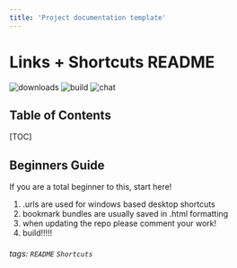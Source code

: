 ```yaml
---
title: 'Project documentation template'
---
```


Links + Shortcuts README
===
![downloads](https://img.shields.io/github/downloads/atom/atom/total.svg)
![build](https://img.shields.io/appveyor/ci/:user/:repo.svg)
![chat](https://img.shields.io/discord/:serverId.svg)

## Table of Contents

[TOC]

## Beginners Guide

If you are a total beginner to this, start here!

1. .urls are used for windows based desktop shortcuts
2. bookmark bundles are usually saved in .html formatting
3. when updating the repo please comment your work!
4. build!!!!!



###### tags: `README` `Shortcuts`
